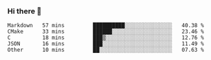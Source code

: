 ### Hi there 👋

<!--
**WShiBin/WShiBin** is a ✨ _special_ ✨ repository because its `README.md` (this file) appears on your GitHub profile.

Here are some ideas to get you started:

- 🔭 I’m currently working on ...
- 🌱 I’m currently learning ...
- 👯 I’m looking to collaborate on ...
- 🤔 I’m looking for help with ...
- 💬 Ask me about ...
- 📫 How to reach me: ...
- 😄 Pronouns: ...
- ⚡ Fun fact: ...
-->

<!--START_SECTION:waka-->
```text
Markdown   57 mins         ██████████░░░░░░░░░░░░░░░   40.38 % 
CMake      33 mins         ██████░░░░░░░░░░░░░░░░░░░   23.46 % 
C          18 mins         ███▒░░░░░░░░░░░░░░░░░░░░░   12.76 % 
JSON       16 mins         ███░░░░░░░░░░░░░░░░░░░░░░   11.49 % 
Other      10 mins         ██░░░░░░░░░░░░░░░░░░░░░░░   07.63 % 
```
<!--END_SECTION:waka-->
